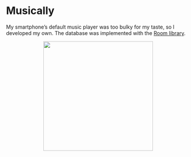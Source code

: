 # Musically
My smartphone’s default music player was too bulky for my taste, so I developed my own. The database was implemented with the [Room library](https://developer.android.com/jetpack/androidx/releases/room).

<p align="center">
<img src="https://user-images.githubusercontent.com/108352567/194949233-ce96b6d6-5073-4cb4-9a49-9cc2dc15b03b.png" width="300" />
</p>
